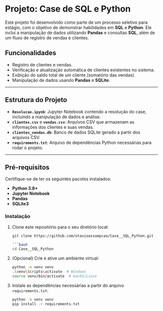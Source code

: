 # Projeto: Case de SQL e Python

Este projeto foi desenvolvido como parte de um processo seletivo para estágio, com o objetivo de demonstrar habilidades em **SQL** e **Python**. Ele inclui a manipulação de dados utilizando **Pandas** e consultas **SQL**, além de um fluxo de registro de vendas e clientes.

## Funcionalidades

- Registro de clientes e vendas.
- Verificação e atualização automática de clientes existentes no sistema.
- Exibição do saldo total de um cliente (somatório das vendas).
- Manipulação de dados usando **Pandas** e **SQLite**.

---

## Estrutura do Projeto

- **`Resolucao.ipynb`**: Jupyter Notebook contendo a resolução do case, incluindo a manipulação de dados e análise.
- **`clientes.csv`** e **`vendas.csv`**: Arquivos CSV que armazenam as informações dos clientes e suas vendas.
- **`clientes_vendas.db`**: Banco de dados SQLite gerado a partir dos arquivos CSV.
- **`requirements.txt`**: Arquivo de dependências Python necessárias para rodar o projeto.

---

## Pré-requisitos

Certifique-se de ter os seguintes pacotes instalados:

- **Python 3.8+**
- **Jupyter Notebook**
- **Pandas**
- **SQLite3**

### Instalação

1. Clone este repositório para o seu diretório local:
   ```bash
   git clone https://github.com/otavioassumpcao/Case__SQL_Python.git

   ```bash
   cd Case__SQL_Python

3. (Opcional) Crie e ative um ambiente virtual:

   ```bash
   python -m venv venv
   .\venv\Scripts\activate  # Windows
   source venv/bin/activate  # macOS/Linux

4. Instale as dependências necessárias a partir do arquivo `requirements.txt`:
   ```bash
   python -m venv venv
   pip install -r requirements.txt


